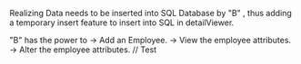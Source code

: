 Realizing Data needs to be inserted into SQL Database by "B" , 
thus adding a temporary insert feature to insert into SQL in detailViewer.

"B" has the power to -> Add an Employee.
                     -> View the employee attributes.
                     -> Alter the employee attributes.
// Test